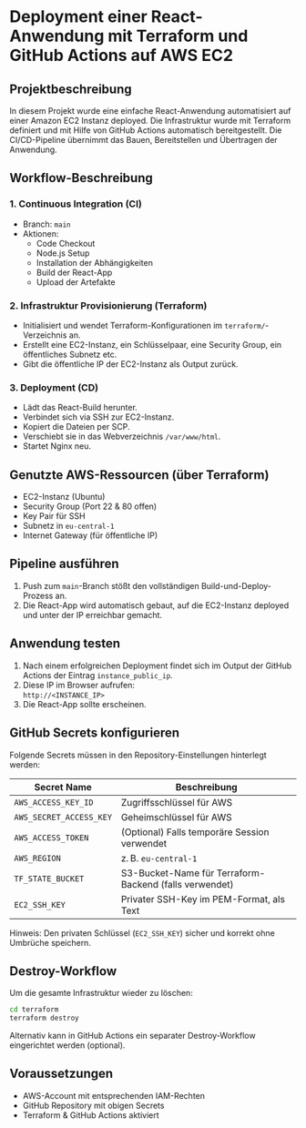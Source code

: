 
# Deployment einer React-Anwendung mit Terraform und GitHub Actions auf AWS EC2

## Projektbeschreibung

In diesem Projekt wurde eine einfache React-Anwendung automatisiert auf einer Amazon EC2 Instanz deployed. Die Infrastruktur wurde mit Terraform definiert und mit Hilfe von GitHub Actions automatisch bereitgestellt. Die CI/CD-Pipeline übernimmt das Bauen, Bereitstellen und Übertragen der Anwendung.

## Workflow-Beschreibung

### 1. Continuous Integration (CI)
- Branch: `main`
- Aktionen:
  - Code Checkout
  - Node.js Setup
  - Installation der Abhängigkeiten
  - Build der React-App
  - Upload der Artefakte

### 2. Infrastruktur Provisionierung (Terraform)
- Initialisiert und wendet Terraform-Konfigurationen im `terraform/`-Verzeichnis an.
- Erstellt eine EC2-Instanz, ein Schlüsselpaar, eine Security Group, ein öffentliches Subnetz etc.
- Gibt die öffentliche IP der EC2-Instanz als Output zurück.

### 3. Deployment (CD)
- Lädt das React-Build herunter.
- Verbindet sich via SSH zur EC2-Instanz.
- Kopiert die Dateien per SCP.
- Verschiebt sie in das Webverzeichnis `/var/www/html`.
- Startet Nginx neu.

## Genutzte AWS-Ressourcen (über Terraform)

- EC2-Instanz (Ubuntu)
- Security Group (Port 22 & 80 offen)
- Key Pair für SSH
- Subnetz in `eu-central-1`
- Internet Gateway (für öffentliche IP)

## Pipeline ausführen

1. Push zum `main`-Branch stößt den vollständigen Build-und-Deploy-Prozess an.
2. Die React-App wird automatisch gebaut, auf die EC2-Instanz deployed und unter der IP erreichbar gemacht.

## Anwendung testen

1. Nach einem erfolgreichen Deployment findet sich im Output der GitHub Actions der Eintrag `instance_public_ip`.
2. Diese IP im Browser aufrufen:  
   `http://<INSTANCE_IP>`
3. Die React-App sollte erscheinen.

## GitHub Secrets konfigurieren

Folgende Secrets müssen in den Repository-Einstellungen hinterlegt werden:

| Secret Name             | Beschreibung                                 |
|-------------------------|----------------------------------------------|
| `AWS_ACCESS_KEY_ID`     | Zugriffsschlüssel für AWS                    |
| `AWS_SECRET_ACCESS_KEY` | Geheimschlüssel für AWS                      |
| `AWS_ACCESS_TOKEN`      | (Optional) Falls temporäre Session verwendet |
| `AWS_REGION`            | z. B. `eu-central-1`                          |
| `TF_STATE_BUCKET`       | S3-Bucket-Name für Terraform-Backend (falls verwendet) |
| `EC2_SSH_KEY`           | Privater SSH-Key im PEM-Format, als Text     |

Hinweis: Den privaten Schlüssel (`EC2_SSH_KEY`) sicher und korrekt ohne Umbrüche speichern.

## Destroy-Workflow

Um die gesamte Infrastruktur wieder zu löschen:

```bash
cd terraform
terraform destroy
```

Alternativ kann in GitHub Actions ein separater Destroy-Workflow eingerichtet werden (optional).

## Voraussetzungen

- AWS-Account mit entsprechenden IAM-Rechten
- GitHub Repository mit obigen Secrets
- Terraform & GitHub Actions aktiviert

